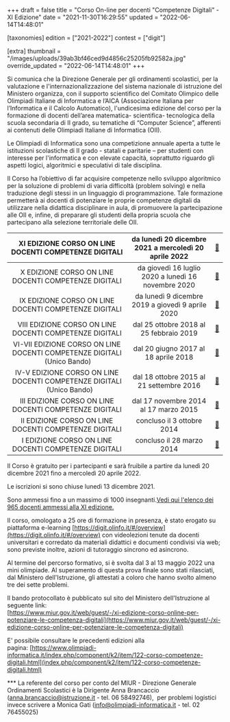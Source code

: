 +++
draft = false
title = "Corso On-line per docenti \"Competenze Digitali\" - XI Edizione"
date = "2021-11-30T16:29:55"
updated = "2022-06-14T14:48:01"

[taxonomies]
edition = ["2021-2022"]
contest = ["digit"]

[extra]
thumbnail = "/images/uploads/39ab3bf46ced9d4856c25205fb92582a.jpg"
override_updated = "2022-06-14T14:48:01"
+++

Si comunica che la Direzione Generale per gli ordinamenti scolastici, per la valutazione e l'internazionalizzazione del sistema nazionale di istruzione del Ministero organizza, con il supporto scientifico del Comitato Olimpico delle Olimpiadi Italiane di Informatica e l’AICA (Associazione Italiana per l’Informatica e il Calcolo Automatico), l'undicesima edizione del corso per la formazione di docenti dell’area matematica- scientifica- tecnologica della scuola secondaria di II grado, su tematiche di “Computer Science”, afferenti ai contenuti delle Olimpiadi Italiane di Informatica (OII).


Le Olimpiadi di Informatica sono una competizione annuale aperta a tutte le istituzioni scolastiche di II grado - statali e paritarie – per studenti con interesse per l'informatica e con elevate capacità, soprattutto riguardo gli aspetti logici, algoritmici e speculativi di tale disciplina.

Il Corso ha l’obiettivo di far acquisire competenze nello sviluppo algoritmico per la soluzione di problemi di varia difficoltà (problem solving) e nella traduzione degli stessi in un linguaggio di programmazione. Tale formazione permetterà ai docenti di potenziare le proprie competenze digitali da utilizzare nella didattica disciplinare in aula, di promuovere la partecipazione alle OII e, infine, di preparare gli studenti della propria scuola che partecipano alla selezione territoriale delle OII.

|          XI EDIZIONE CORSO ON LINE DOCENTI COMPETENZE DIGITALI           | da lunedì 20 dicembre 2021 a mercoledì 20 aprile 2022 |   [🔗](index.php/news/item/205-xi-edizione-corso-on-line-docenti-competenze-digitali.html)   |
| :----------------------------------------------------------------------: | :---------------------------------------------------: | :------------------------------------------------------------------------------------------: |
|           X EDIZIONE CORSO ON LINE DOCENTI COMPETENZE DIGITALI           |  da giovedì 16 luglio 2020 a lunedì 16 novembre 2020  |   [🔗](index.php/news/item/180-x-edizione-corso-on-line-docenti-competenze-digitali.html)    |
|          IX EDIZIONE CORSO ON LINE DOCENTI COMPETENZE DIGITALI           |   da lunedì 9 dicembre 2019 a giovedì 9 aprile 2020   |  [🔗](index.php/news/item/176-xix-edizione-corso-on-line-docenti-competenze-digitali.html)   |
|         VIII EDIZIONE CORSO ON LINE DOCENTI COMPETENZE DIGITALI          |        dal 25 ottobre 2018 al 25 febbraio 2019        |  [🔗](index.php/news/item/156-viii-edizione-corso-on-line-docenti-competenze-digitali.html)  |
| VI-VII EDIZIONE CORSO ON LINE DOCENTI COMPETENZE DIGITALI  (Unico Bando) |         dal 20 giugno 2017 al 18 aprile 2018          | [🔗](index.php/news/item/130-vi-vii-edizione-corso-on-line-docenti-competenze-digitali.html) |
| IV-V EDIZIONE CORSO ON LINE DOCENTI COMPETENZE DIGITALI    (Unico Bando) |       dal 18 ottobre 2015 al 21 settembre 2016        |   [🔗](index.php/news/item/106-v-edizione-corso-on-line-docenti-competenze-digitali.html)    |
|          III EDIZIONE CORSO ON LINE DOCENTI COMPETENZE DIGITALI          |         dal 17 novembre 2014 al 17 marzo 2015         |                  [🔗](index.php?option=com_k2&view=item&layout=item&id=95)                   |
|          II EDIZIONE CORSO ON LINE DOCENTI COMPETENZE DIGITALI           |              concluso il 3 ottobre 2014               |                  [🔗](index.php?option=com_k2&view=item&layout=item&id=94)                   |
|           I EDIZIONE CORSO ON LINE DOCENTI COMPETENZE DIGITALI           |               concluso il 28 marzo 2014               |                  [🔗](index.php?option=com_k2&view=item&layout=item&id=93) |  


Il Corso è gratuito per i partecipanti e sarà fruibile a partire da lunedì 20 dicembre 2021 fino a mercoledì 20 aprile 2022.

Le iscrizioni si sono chiuse lunedì 13 dicembre 2021.

Sono ammessi fino a un massimo di 1000 insegnanti.[Vedi qui l'elenco dei 965 docenti ammessi alla XI edizione.](/oldsite/205/elenco_docenti_ammessi_digit_XI_965.xlsx)

Il corso, omologato a 25 ore di formazione in presenza, è stato erogato su piattaforma e-learning [https://digit.olinfo.it/#/overview](https://digit.olinfo.it/#/overview) con videolezioni tenute da docenti universitari e corredato da materiali didattici e documenti condivisi via web; sono previste inoltre, azioni di tutoraggio sincrono ed asincrono.

Al termine del percorso formativo, si è svolta dal 3 al 13 maggio 2022 una mini olimpiade. Al superamento di questa prova finale sono stati rilasciati, dal Ministero dell'Istruzione, gli attestati a coloro che hanno svolto almeno tre dei sette problemi.

Il bando protocollato è pubblicato sul sito del Ministero dell'Istruzione al seguente link:<br/>[https://www.miur.gov.it/web/guest/-/xi-edizione-corso-online-per-potenziare-le-competenza-digitali](https://www.miur.gov.it/web/guest/-/xi-edizione-corso-online-per-potenziare-le-competenza-digitali)

E' possibile consultare le precedenti edizioni alla pagina: [https://www.olimpiadi-informatica.it/index.php/component/k2/item/122-corso-competenze-digitali.html](index.php/component/k2/item/122-corso-competenze-digitali.html)

\*\*\* La referente del corso per conto del MIUR - Direzione Generale Ordinamenti Scolastici è la Dirigente Anna Brancaccio ([anna.brancaccio@istruzione.it](mailto:anna.brancaccio@istruzione.it) - tel. 06 58492746),  per problemi logistici invece scrivere a Monica Gati ([info@olimpiadi-informatica.it](mailto:info@olimpiadi-informatica.it) - tel. 02 76455025)